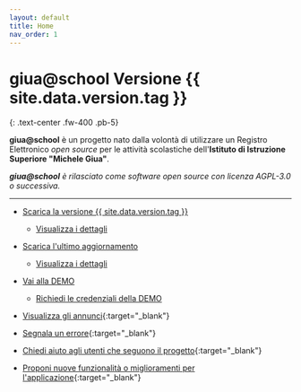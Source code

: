 ```yaml
---
layout: default
title: Home
nav_order: 1
---
```


# giua@school Versione {{ site.data.version.tag }}
{: .text-center .fw-400 .pb-5}

**giua@school** è un progetto nato dalla volontà di utilizzare un Registro Elettronico _open source_ per
le attività scolastiche dell'**Istituto di Istruzione Superiore "Michele Giua"**.

_**giua@school** è rilasciato come software open source con licenza AGPL-3.0 o successiva._

---

- [Scarica la versione {{ site.data.version.tag }}](https://github.com/trinko/giuaschool/releases/latest/download/giuaschool-release-latest.zip)
  - [Visualizza i dettagli](/latest-release.md)

- [Scarica l'ultimo aggiornamento](https://github.com/trinko/giuaschool/releases/download/latest-build/giuaschool-build-latest.zip)
  - [Visualizza i dettagli](/latest-build.md)

- [Vai alla DEMO](https://giuademo.x10.mx/)
  - [Richiedi le credenziali della DEMO](https://giuademo.x10.mx/richiesta-demo/)

- [Visualizza gli annunci](https://github.com/trinko/giuaschool/discussions/categories/annunci){:target="_blank"}

- [Segnala un errore](https://github.com/trinko/giuaschool/issues/new?assignees=&labels=Errore&template=bug-report.md&title=){:target="_blank"}

- [Chiedi aiuto agli utenti che seguono il progetto](https://github.com/trinko/giuaschool/discussions/new?category=richieste-di-aiuto){:target="_blank"}

- [Proponi nuove funzionalità o miglioramenti per l'applicazione](https://github.com/trinko/giuaschool/discussions/new?category=idee-e-proposte){:target="_blank"}
